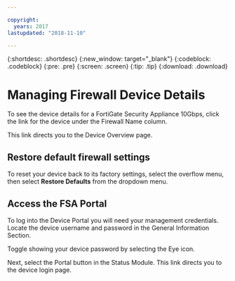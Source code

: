 ```yaml
---

copyright:
  years: 2017
lastupdated: "2018-11-10"

---
```


{:shortdesc: .shortdesc}
{:new_window: target="_blank"}
{:codeblock: .codeblock}
{:pre: .pre}
{:screen: .screen}
{:tip: .tip}
{:download: .download}

# Managing Firewall Device Details

To see the device details for a FortiGate Security Appliance 10Gbps, click the link for the device under the Firewall Name column. 

This link directs you to the Device Overview page.

## Restore default firewall settings

To reset your device back to its factory settings, select the overflow menu, then select **Restore Defaults** from the dropdown menu.

## Access the FSA Portal

To log into the Device Portal you will need your management credentials. Locate the device username and password in the General Information Section. 

Toggle showing your device password by selecting the Eye icon.

Next, select the Portal button in the Status Module. This link directs you to the device login page.
